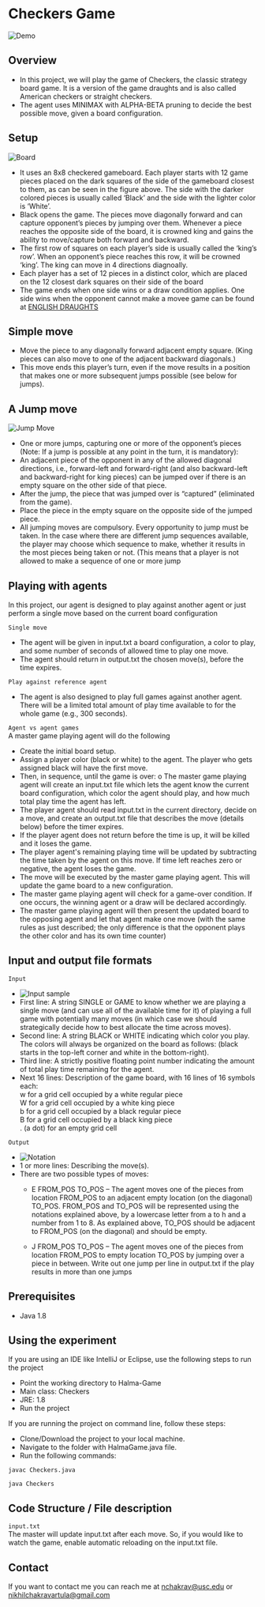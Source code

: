 # Checkers Game


![Demo](./resources/demo.gif?raw=true "Demo")
## Overview

* In this project, we will play the game of Checkers, the classic strategy board game. It is a version of the game draughts and is also called American checkers or straight checkers. 
* The agent uses MINIMAX with ALPHA-BETA pruning to decide the best possible move, given a board configuration.
## Setup
![Board](./resources/board.png?raw=true "Board")
* It uses an 8x8 checkered gameboard. Each player starts with 12 game pieces placed on the dark squares of the side of the gameboard closest to them, as can be seen in the figure above. The side with the 
darker colored pieces is usually called ‘Black’ and the side with the lighter color is ‘White’. 
* Black opens the game. The pieces move diagonally forward and can capture opponent’s pieces by jumping over them. Whenever a piece reaches the opposite side of the board, it is crowned 
king and gains the ability to move/capture both forward and backward. 
* The first row of squares on each player’s side is usually called the ‘king’s row’. When an opponent’s piece reaches this row, it will be crowned ‘king’. The king can move in 4 directions diagnoally.
* Each player has a set of 12 pieces in a distinct color, which are placed on the 12 closest dark squares on their side of the board
* The game ends when one side wins or a draw condition applies. One side wins when the opponent cannot make a movee game can be found at [ENGLISH DRAUGHTS](https://en.wikipedia.org/wiki/English_draughts)

## Simple move
* Move the piece to any diagonally forward adjacent empty square. (King 
pieces can also move to one of the adjacent backward diagonals.) 
* This move ends this player’s turn, even if the move results in a position 
that makes one or more subsequent jumps possible (see below for jumps). <br>
## A Jump move
![Jump Move](./resources/jumps.png?raw=true "Jump Move")
* One or more jumps, capturing one or more of the opponent’s pieces (Note: If a 
jump is possible at any point in the turn, it is mandatory):
* An adjacent piece of the opponent in any of the allowed diagonal directions, i.e., forward-left and forward-right (and also backward-left and backward-right for king pieces) can be jumped over if there is an empty square on the other side of that piece.
* After the jump, the piece that was jumped over is “captured” (eliminated 
from the game).
* Place the piece in the empty square on the opposite side of the jumped 
piece.
* All jumping moves are compulsory. Every opportunity to jump must be 
taken. In the case where there are different jump sequences available, the 
player may choose which sequence to make, whether it results in the most 
pieces being taken or not. (This means that a player is not allowed to make 
a sequence of one or more jump
## Playing with agents

In this project, our agent is designed to play against another agent or just perform a single move based on the current board configuration

`Single move` <br/> 
* The agent will be given in input.txt a board configuration, a color to play,
and some number of seconds of allowed time to play one move. 
* The agent should return in output.txt the chosen move(s), before the time expires.

`Play against reference agent`
* The agent is also designed to play full games against another agent. There will be a limited total amount of play time available to for the whole game (e.g., 300 seconds).

`Agent vs agent games`
<br>A master game playing agent will do the following 
* Create the initial board setup.
* Assign a player color (black or white) to the agent. The player who gets assigned black will have the first move.
* Then, in sequence, until the game is over:
o The master game playing agent will create an input.txt file which lets the agent 
know the current board configuration, which color the agent should play, and 
how much total play time the agent has left.
* The player agent should read input.txt in the current directory, decide on a move, and create an output.txt file that describes the move (details below) before the timer expires. 
* If the player agent does not return before the time is up, it will be killed and it loses the game.
* The player agent's remaining playing time will be updated by subtracting the time taken by the agent on this move. If time left reaches zero or negative, the agent loses the game.
* The move will be executed by the master game playing agent. This will update 
the game board to a new configuration.
* The master game playing agent will check for a game-over condition. If one occurs, 
the winning agent or a draw will be declared accordingly.
* The master game playing agent will then present the updated board to the 
opposing agent and let that agent make one move (with the same rules as just 
described; the only difference is that the opponent plays the other 
color and has its own time counter)

## Input and output file formats

`Input` <br>
* ![Input sample](./resources/input_sample.png?raw=true "Input sample")
* First line: A string SINGLE or GAME to know whether we are playing a single move
(and can use all of the available time for it) of playing a full game with potentially
many moves (in which case we should strategically decide how to best allocate
the time across moves).
* Second line: A string BLACK or WHITE indicating which color you play. The colors will always be
organized on the board as follows:
(black starts in the top-left corner and white in the bottom-right).
* Third line: A strictly positive floating point number indicating the amount of total play time
remaining for the agent.
* Next 16 lines: Description of the game board, with 16 lines of 16 symbols each:
<br> w for a grid cell occupied by a white regular piece
<br>  W for a grid cell occupied by a white king piece
<br> b for a grid cell occupied by a black regular piece
<br> B for a grid cell occupied by a black king piece
<br> . (a dot) for an empty grid cell
  
`Output`
* ![Notation](./resources/notation.png?raw=true "Notation")
* 1 or more lines: Describing the move(s). 
* There are two possible types of moves:
    * E FROM_POS TO_POS – The agent moves one of the pieces from location FROM_POS
to an adjacent empty location (on the diagonal) TO_POS. FROM_POS and TO_POS will be  represented using the notations explained above, by a lowercase letter from a to h and a 
number from 1 to 8. As explained above, TO_POS should be adjacent to FROM_POS (on 
the diagonal) and should be empty. 

    * J FROM_POS TO_POS – The agent moves one of the pieces from location FROM_POS 
to empty location TO_POS by jumping over a piece in between. Write out one
jump per line in output.txt if the play results in more than one jumps
## Prerequisites

* Java 1.8
## Using the experiment

If you are using an IDE like IntelliJ or Eclipse, use the following steps to run the project
* Point the working directory to Halma-Game
* Main class: Checkers
* JRE: 1.8
* Run the project

If you are running the project on command line, follow these steps:<br/>
* Clone/Download the project to your local machine.
* Navigate to the folder with HalmaGame.java file.
* Run the following commands:
```
javac Checkers.java
```

```
java Checkers
```

## Code Structure / File description

`input.txt`
<br> The master will update input.txt after each move. So, if you would like to watch the game, enable automatic reloading on the input.txt file.

## Contact

If you want to contact me you can reach me at <nchakrav@usc.edu> or <nikhilchakravartula@gmail.com>